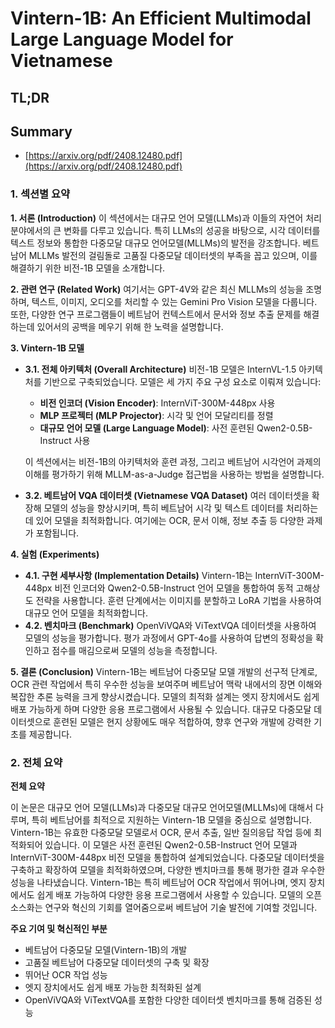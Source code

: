 # Vintern-1B: An Efficient Multimodal Large Language Model for Vietnamese
## TL;DR
## Summary
- [https://arxiv.org/pdf/2408.12480.pdf](https://arxiv.org/pdf/2408.12480.pdf)

### 1. 섹션별 요약

**1. 서론 (Introduction)**
이 섹션에서는 대규모 언어 모델(LLMs)과 이들의 자연어 처리 분야에서의 큰 변화를 다루고 있습니다. 특히 LLMs의 성공을 바탕으로, 시각 데이터를 텍스트 정보와 통합한 다중모달 대규모 언어모델(MLLMs)의 발전을 강조합니다. 베트남어 MLLMs 발전의 걸림돌로 고품질 다중모달 데이터셋의 부족을 꼽고 있으며, 이를 해결하기 위한 비전-1B 모델을 소개합니다.

**2. 관련 연구 (Related Work)**
여기서는 GPT-4V와 같은 최신 MLLMs의 성능을 조명하며, 텍스트, 이미지, 오디오를 처리할 수 있는 Gemini Pro Vision 모델을 다룹니다. 또한, 다양한 연구 프로그램들이 베트남어 컨텍스트에서 문서와 정보 추출 문제를 해결하는데 있어서의 공백을 메우기 위해 한 노력을 설명합니다.

**3. Vintern-1B 모델**
- **3.1. 전체 아키텍처 (Overall Architecture)**
  비전-1B 모델은 InternVL-1.5 아키텍처를 기반으로 구축되었습니다. 모델은 세 가지 주요 구성 요소로 이뤄져 있습니다:
  - **비전 인코더 (Vision Encoder)**: InternViT-300M-448px 사용
  - **MLP 프로젝터 (MLP Projector)**: 시각 및 언어 모달리티를 정렬
  - **대규모 언어 모델 (Large Language Model)**: 사전 훈련된 Qwen2-0.5B-Instruct 사용

  이 섹션에서는 비전-1B의 아키텍처와 훈련 과정, 그리고 베트남어 시각언어 과제의 이해를 평가하기 위해 MLLM-as-a-Judge 접근법을 사용하는 방법을 설명합니다.

- **3.2. 베트남어 VQA 데이터셋 (Vietnamese VQA Dataset)**
  여러 데이터셋을 확장해 모델의 성능을 향상시키며, 특히 베트남어 시각 및 텍스트 데이터를 처리하는 데 있어 모델을 최적화합니다. 여기에는 OCR, 문서 이해, 정보 추출 등 다양한 과제가 포함됩니다.

**4. 실험 (Experiments)**
- **4.1. 구현 세부사항 (Implementation Details)**
  Vintern-1B는 InternViT-300M-448px 비전 인코더와 Qwen2-0.5B-Instruct 언어 모델을 통합하여 동적 고해상도 전략을 사용합니다. 훈련 단계에서는 이미지를 분할하고 LoRA 기법을 사용하여 대규모 언어 모델을 최적화합니다.
- **4.2. 벤치마크 (Benchmark)**
  OpenViVQA와 ViTextVQA 데이터셋을 사용하여 모델의 성능을 평가합니다. 평가 과정에서 GPT-4o를 사용하여 답변의 정확성을 확인하고 점수를 매김으로써 모델의 성능을 측정합니다.

**5. 결론 (Conclusion)**
Vintern-1B는 베트남어 다중모달 모델 개발의 선구적 단계로, OCR 관련 작업에서 특히 우수한 성능을 보여주며 베트남어 맥락 내에서의 장면 이해와 복잡한 추론 능력을 크게 향상시켰습니다. 모델의 최적화 설계는 엣지 장치에서도 쉽게 배포 가능하게 하며 다양한 응용 프로그램에서 사용될 수 있습니다. 대규모 다중모달 데이터셋으로 훈련된 모델은 현지 상황에도 매우 적합하여, 향후 연구와 개발에 강력한 기초를 제공합니다.

### 2. 전체 요약

**전체 요약**

이 논문은 대규모 언어 모델(LLMs)과 다중모달 대규모 언어모델(MLLMs)에 대해서 다루며, 특히 베트남어를 최적으로 지원하는 Vintern-1B 모델을 중심으로 설명합니다. Vintern-1B는 유효한 다중모달 모델로서 OCR, 문서 추출, 일반 질의응답 작업 등에 최적화되어 있습니다. 이 모델은 사전 훈련된 Qwen2-0.5B-Instruct 언어 모델과 InternViT-300M-448px 비전 모델을 통합하여 설계되었습니다. 다중모달 데이터셋을 구축하고 확장하여 모델을 최적화하였으며, 다양한 벤치마크를 통해 평가한 결과 우수한 성능을 나타냈습니다. Vintern-1B는 특히 베트남어 OCR 작업에서 뛰어나며, 엣지 장치에서도 쉽게 배포 가능하여 다양한 응용 프로그램에서 사용할 수 있습니다. 모델의 오픈소스화는 연구와 혁신의 기회를 열어줌으로써 베트남어 기술 발전에 기여할 것입니다.

**주요 기여 및 혁신적인 부분**
- 베트남어 다중모달 모델(Vintern-1B)의 개발
- 고품질 베트남어 다중모달 데이터셋의 구축 및 확장
- 뛰어난 OCR 작업 성능
- 엣지 장치에서도 쉽게 배포 가능한 최적화된 설계
- OpenViVQA와 ViTextVQA를 포함한 다양한 데이터셋 벤치마크를 통해 검증된 성능